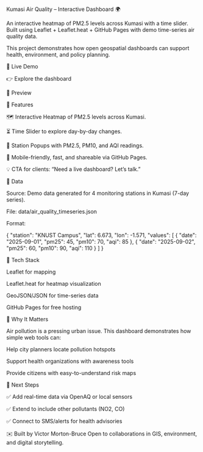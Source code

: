 Kumasi Air Quality – Interactive Dashboard 🌍

An interactive heatmap of PM2.5 levels across Kumasi with a time slider.
Built using Leaflet + Leaflet.heat + GitHub Pages with demo time-series air quality data.

This project demonstrates how open geospatial dashboards can support health, environment, and policy planning.

🔹 Live Demo

👉 Explore the dashboard

🔹 Preview

🔹 Features

🗺️ Interactive Heatmap of PM2.5 levels across Kumasi.

⏳ Time Slider to explore day-by-day changes.

📍 Station Popups with PM2.5, PM10, and AQI readings.

📱 Mobile-friendly, fast, and shareable via GitHub Pages.

💡 CTA for clients: “Need a live dashboard? Let’s talk.”

🔹 Data

Source: Demo data generated for 4 monitoring stations in Kumasi (7-day series).

File: data/air_quality_timeseries.json

Format:

{
  "station": "KNUST Campus",
  "lat": 6.673,
  "lon": -1.571,
  "values": [
    { "date": "2025-09-01", "pm25": 45, "pm10": 70, "aqi": 85 },
    { "date": "2025-09-02", "pm25": 60, "pm10": 90, "aqi": 110 }
  ]
}

🔹 Tech Stack

Leaflet for mapping

Leaflet.heat for heatmap visualization

GeoJSON/JSON for time-series data

GitHub Pages for free hosting

🔹 Why It Matters

Air pollution is a pressing urban issue.
This dashboard demonstrates how simple web tools can:

Help city planners locate pollution hotspots

Support health organizations with awareness tools

Provide citizens with easy-to-understand risk maps

🔹 Next Steps

✅ Add real-time data via OpenAQ
 or local sensors

✅ Extend to include other pollutants (NO2, CO)

✅ Connect to SMS/alerts for health advisories

✉️ Built by Victor Morton-Bruce
Open to collaborations in GIS, environment, and digital storytelling.
